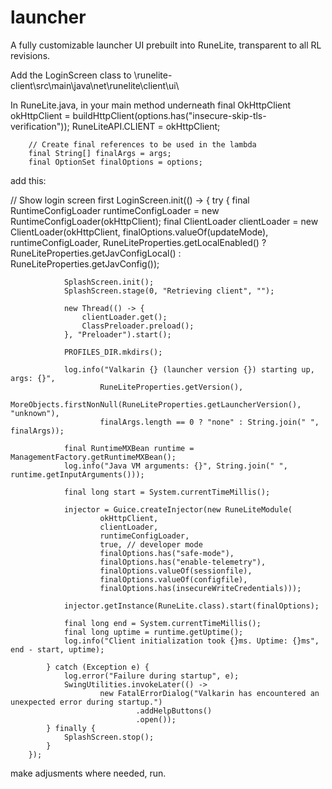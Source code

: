 # launcher
A fully customizable launcher UI prebuilt into RuneLite, transparent to all RL revisions.

Add the LoginScreen class to \runelite-client\src\main\java\net\runelite\client\ui\

In RuneLite.java, in your main method underneath final OkHttpClient okHttpClient = buildHttpClient(options.has("insecure-skip-tls-verification"));
        RuneLiteAPI.CLIENT = okHttpClient;

        // Create final references to be used in the lambda
        final String[] finalArgs = args;
        final OptionSet finalOptions = options;

add this:

// Show login screen first
        LoginScreen.init(() -> {
            try {
                final RuntimeConfigLoader runtimeConfigLoader = new RuntimeConfigLoader(okHttpClient);
                final ClientLoader clientLoader = new ClientLoader(okHttpClient,
                        finalOptions.valueOf(updateMode),
                        runtimeConfigLoader,
                        RuneLiteProperties.getLocalEnabled() ? RuneLiteProperties.getJavConfigLocal() : RuneLiteProperties.getJavConfig());

                SplashScreen.init();
                SplashScreen.stage(0, "Retrieving client", "");

                new Thread(() -> {
                    clientLoader.get();
                    ClassPreloader.preload();
                }, "Preloader").start();

                PROFILES_DIR.mkdirs();

                log.info("Valkarin {} (launcher version {}) starting up, args: {}",
                        RuneLiteProperties.getVersion(),
                        MoreObjects.firstNonNull(RuneLiteProperties.getLauncherVersion(), "unknown"),
                        finalArgs.length == 0 ? "none" : String.join(" ", finalArgs));

                final RuntimeMXBean runtime = ManagementFactory.getRuntimeMXBean();
                log.info("Java VM arguments: {}", String.join(" ", runtime.getInputArguments()));

                final long start = System.currentTimeMillis();

                injector = Guice.createInjector(new RuneLiteModule(
                        okHttpClient,
                        clientLoader,
                        runtimeConfigLoader,
                        true, // developer mode
                        finalOptions.has("safe-mode"),
                        finalOptions.has("enable-telemetry"),
                        finalOptions.valueOf(sessionfile),
                        finalOptions.valueOf(configfile),
                        finalOptions.has(insecureWriteCredentials)));

                injector.getInstance(RuneLite.class).start(finalOptions);

                final long end = System.currentTimeMillis();
                final long uptime = runtime.getUptime();
                log.info("Client initialization took {}ms. Uptime: {}ms", end - start, uptime);

            } catch (Exception e) {
                log.error("Failure during startup", e);
                SwingUtilities.invokeLater(() ->
                        new FatalErrorDialog("Valkarin has encountered an unexpected error during startup.")
                                .addHelpButtons()
                                .open());
            } finally {
                SplashScreen.stop();
            }
        });

make adjusments where needed, run.